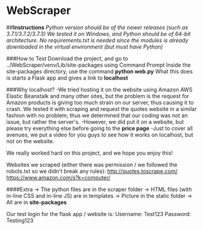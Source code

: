 # WebScraper
##**Instructions**
*Python version should be of the newer releases (such as 3.7.1/3.7.2/3.7.3)*
*We tested it on Windows, and Python should be of 64-bit architecture.*
*No requirements.txt is needed since the modules is already downloaded in the virtual environment (but must have Python)*

###How to Test
Download the project, and go to ../WebScraper/venv/Lib/site-packages using Command Prompt
Inside the site-packages directory, use the command **python web.py**
What this does is starts a Flask app and gives a link to **localhost**

###Why localhost?
-We tried hosting it on the website using Amazon AWS Elastic Beanstalk and many other sites, but the problem is the request 
for Amazon products is giving too much strain on our server, thus causing it to crash. We tested it with scraping and request the quotes website in a similar fashion with no problem; thus we determined that our coding was not an issue, but rather the server's.
-However, we did put it on a website, but please try everything else before going to the **price page**
-Just to cover all avenues, we put a video for you guys to see how it works on localhost, but not on the website.

We really worked hard on this project, and we hope you enjoy this!

Websites we scraped (either there was permission / we followed the robots.txt so we didn't break any rules):
http://quotes.toscrape.com/
https://www.amazon.com/s?k=computer/

####Extra
-> The python files are in the scraper folder
-> HTML files (with in-line CSS and in-line JS) are in templates
-> Picture in the static folder
-> All are in **site-packages**

Our test login for the flask app / website is:
Username: Test123
Password: Testing123



